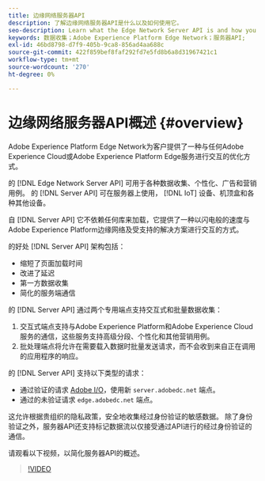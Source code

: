 ```yaml
---
title: 边缘网络服务器API
description: 了解边缘网络服务器API是什么以及如何使用它。
seo-description: Learn what the Edge Network Server API is and how you can use it.
keywords: 数据收集；Adobe Experience Platform Edge Network；服务器API;
exl-id: 46bd8798-d7f9-405b-9ca8-856ad4aa688c
source-git-commit: 422f859bef8faf292fd7e5fd8b6a8d31967421c1
workflow-type: tm+mt
source-wordcount: '270'
ht-degree: 0%

---
```


# 边缘网络服务器API概述 {#overview}

Adobe Experience Platform Edge Network为客户提供了一种与任何Adobe Experience Cloud或Adobe Experience Platform Edge服务进行交互的优化方式。

的 [!DNL Edge Network Server API] 可用于各种数据收集、个性化、广告和营销用例。 的 [!DNL Server API] 可在服务器上使用， [!DNL IoT] 设备、机顶盒和各种其他设备。

自 [!DNL Server API] 它不依赖任何库来加载，它提供了一种以闪电般的速度与Adobe Experience Platform边缘网络及受支持的解决方案进行交互的方式。

的好处 [!DNL Server API] 架构包括：

* 缩短了页面加载时间
* 改进了延迟
* 第一方数据收集
* 简化的服务端通信

的 [!DNL Server API] 通过两个专用端点支持交互式和批量数据收集：

1. 交互式端点支持与Adobe Experience Platform和Adobe Experience Cloud服务的通信，这些服务支持高级分段、个性化和其他营销用例。
2. 批处理端点将允许在需要载入数据时批量发送请求，而不会收到来自正在调用的应用程序的响应。

的 [!DNL Server API] 支持以下类型的请求：

* 通过验证的请求 [Adobe I/O](https://developer.adobe.com/)，使用新 `server.adobedc.net` 端点。
* 通过的未验证请求 `edge.adobedc.net` 端点。

这允许根据贵组织的隐私政策，安全地收集经过身份验证的敏感数据。 除了身份验证之外，服务器API还支持标记数据流以仅接受通过API进行的经过身份验证的通信。

请观看以下视频，以简化服务器API的概述。

>[!VIDEO](https://video.tv.adobe.com/v/341448/)
